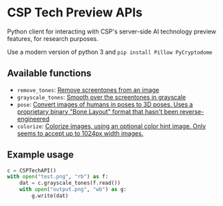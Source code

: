 # CSP Tech Preview APIs

Python client for interacting with CSP's server-side AI technology preview features, for research purposes.

Use a modern version of python 3 and
`pip install Pillow PyCryptodome`

## Available functions

- `remove_tones`: [Remove screentones from an image](https://www.clip-studio.com/site/gd_en/csp/userguide/csp_userguide/500_menu/500_menu_edit_cleartone.htm#XREF_72770)
- `grayscale_tones`: [Smooth over the screentones in grayscale](https://www.clip-studio.com/site/gd_en/csp/userguide/csp_userguide/500_menu/500_menu_edit_cleartone.htm#XREF_67441)
- `pose`: [Convert images of humans in poses to 3D poses. Uses a proprietary binary "Bone Layout" format that hasn't been reverse-engineered](https://www.clip-studio.com/site/gd_en/csp/userguide/csp_userguide/500_menu/500_menu_file_read_posephoto.htm)
- `colorize`: [Colorize images, using an optional color hint image. Only seems to accept up to 1024px width images.](https://www.clip-studio.com/site/gd_en/csp/userguide/csp_userguide/500_menu/500_menu_edit_autocolor.htm)


## Example usage


```python
c = CSPTechAPI()
with open("test.png", "rb") as f:
    dat = c.grayscale_tones(f.read())
    with open("output.png", "wb") as g:
        g.write(dat)
```